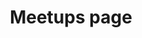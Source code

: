 ---
title: Meetups page
description: We host meetups
hero:
  title: Meetups
  tagline: We host keyboard meetups around Finland
  image:
    alt: A glittering, brightly colored logo
    file: ../../../assets/siili_meetup.jpg

sidebar:
  label: Meetups
  order: 1

tableOfContents: false
---